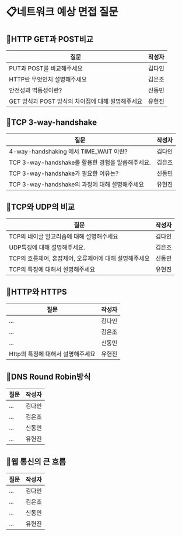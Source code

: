 # 📋네트워크 예상 면접 질문

## 📍HTTP GET과 POST비교
질문|작성자|
---|---- |
PUT과 POST를 비교해주세요|김다인 |
HTTP란 무엇인지 설명해주세요| 김은조|
안전성과 멱등성이란? |신동민|
GET 방식과 POST 방식의 차이점에 대해 설명해주세요|유현진|

## 📍TCP 3-way-handshake
질문|작성자|
---|---- |
4-way-handshaking 에서 TIME_WAIT 이란?|김다인 |
TCP 3-way-handshake를 활용한 경험을 말씀해주세요.| 김은조|
TCP 3-way-handshake가 필요한 이유는? |신동민|
TCP 3-way-handshake의 과정에 대해 설명해주세요|유현진|

## 📍TCP와 UDP의 비교
질문|작성자|
---|---- |
TCP의 네이글 알고리즘에 대해 설명해주세요|김다인 |
UDP특징에 대해 설명해주세요.| 김은조|
TCP의 흐름제어, 혼잡제어, 오류제어에 대해 설명해주세요|신동민|
TCP의 특징에 대해서 설명해주세요|유현진|

## 📍HTTP와 HTTPS
질문|작성자|
---|---- |
...|김다인 |
...| 김은조|
...|신동민|
Http의 특징에 대해서 설명해주세요|유현진|

## 📍DNS Round Robin방식
질문|작성자|
---|---- |
...|김다인 |
...| 김은조|
...|신동민|
...|유현진|

## 📍웹 통신의 큰 흐름
질문|작성자|
---|---- |
...|김다인 |
...| 김은조|
...|신동민|
...|유현진|

